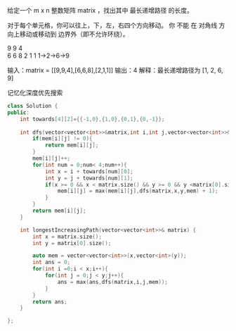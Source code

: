 给定一个 m x n 整数矩阵 matrix ，找出其中 最长递增路径 的长度。

对于每个单元格，你可以往上，下，左，右四个方向移动。 你 不能 在 对角线 方向上移动或移动到 边界外（即不允许环绕）。

9   9   4   
6   6   8
2   1   1
1->2->6->9

输入：matrix = [[9,9,4],[6,6,8],[2,1,1]]
输出：4 
解释：最长递增路径为 [1, 2, 6, 9]

记忆化深度优先搜索

```C++
class Solution {
public:
    int towards[4][2]={{-1,0},{1,0},{0,1},{0,-1}};
    
    int dfs(vector<vector<int>>&matrix,int i,int j,vector<vector<int>>&mem){
        if(mem[i][j] != 0){
            return mem[i][j];
        }
        mem[i][j]++;
        for(int num = 0;num< 4;num++){
            int x = i + towards[num][0];
            int y = j + towards[num][1];
            if(x >= 0 && x < matrix.size() && y >= 0 && y <matrix[0].size() && matrix[i][j] < matrix[x][y]){
                mem[i][j] = max(mem[i][j],dfs(matrix,x,y,mem) + 1);
            }
        }
        return mem[i][j];
    }

    int longestIncreasingPath(vector<vector<int>>& matrix) {
        int x = matrix.size();
        int y = matrix[0].size();

        auto mem = vector<vector<int>>(x,vector<int>(y));
        int ans = 0;
        for(int i =0;i < x;i++){
            for(int j = 0;j < y;j++){
                ans = max(ans,dfs(matrix,i,j,mem));
            }
        }
        return ans;
    }

};
```